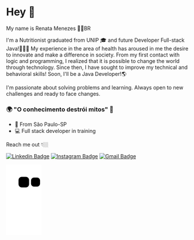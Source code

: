# Hey 👋

My name is Renata Menezes 👩🏽BR

I'm a Nutritionist graduated from UNIP 🎓 and future Developer Full-stack Java!👩🏻‍💻
My experience in the area of health has aroused in me the desire to innovate and make a difference in society.
From my first contact with logic and programming, I realized that it is possible to change the world through technology. Since then, I have sought to improve my technical and behavioral skills! Soon, I'll be a Java Developer!🌎

I'm passionate about solving problems and learning. Always open to new challenges and ready to face changes.

### 🌍 "O conhecimento destrói mitos" 🧠

- 📍 From São Paulo-SP 
- 💻  Full stack developer in training 


Reach me out 👇🏼

 [![Linkedin Badge](https://img.shields.io/badge/-LinkedIn-blue?style=flat-square&logo=Linkedin&logoColor=white&link=https://www.linkedin.com/in/renata-dayana-de-oliveira-menezes-19a57549/)](https://www.linkedin.com/in/renata-dayana-de-oliveira-menezes-19a57549/)
 [![Instagram Badge](https://img.shields.io/badge/-Instagram-violet?style=flat-square&logo=Instagram&logoColor=white&link=https://www.instagram.com/renata.menezes_/)](https://www.instagram.com/renata.menezes_/)
 [![Gmail Badge](https://img.shields.io/badge/-Gmail-red?style=flat-square&logo=Gmail&logoColor=white&link=mailto:renata.dayana@gmail.com)](mailto:renata.dayana@gmail.com)


   ![Snake animation](https://github.com/rafaballerini/rafaballerini/blob/output/github-contribution-grid-snake.svg)
 
</div>
